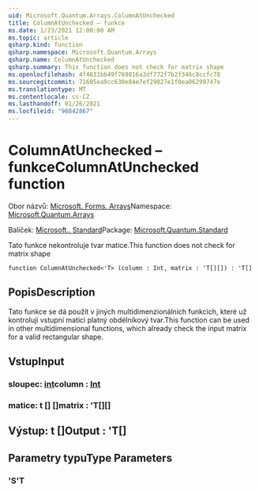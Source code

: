 ```yaml
---
uid: Microsoft.Quantum.Arrays.ColumnAtUnchecked
title: ColumnAtUnchecked – funkce
ms.date: 1/23/2021 12:00:00 AM
ms.topic: article
qsharp.kind: function
qsharp.namespace: Microsoft.Quantum.Arrays
qsharp.name: ColumnAtUnchecked
qsharp.summary: This function does not check for matrix shape
ms.openlocfilehash: 4f4631bb49f769816a3df772f7b2f346c8ccfc78
ms.sourcegitcommit: 71605ea9cc630e84e7ef29027e1f0ea06299747e
ms.translationtype: MT
ms.contentlocale: cs-CZ
ms.lasthandoff: 01/26/2021
ms.locfileid: "98842867"
---
```

# <a name="columnatunchecked-function"></a><span data-ttu-id="c660d-102">ColumnAtUnchecked – funkce</span><span class="sxs-lookup"><span data-stu-id="c660d-102">ColumnAtUnchecked function</span></span>

<span data-ttu-id="c660d-103">Obor názvů: [Microsoft. Forms. Arrays](xref:Microsoft.Quantum.Arrays)</span><span class="sxs-lookup"><span data-stu-id="c660d-103">Namespace: [Microsoft.Quantum.Arrays](xref:Microsoft.Quantum.Arrays)</span></span>

<span data-ttu-id="c660d-104">Balíček: [Microsoft.. Standard](https://nuget.org/packages/Microsoft.Quantum.Standard)</span><span class="sxs-lookup"><span data-stu-id="c660d-104">Package: [Microsoft.Quantum.Standard](https://nuget.org/packages/Microsoft.Quantum.Standard)</span></span>


<span data-ttu-id="c660d-105">Tato funkce nekontroluje tvar matice.</span><span class="sxs-lookup"><span data-stu-id="c660d-105">This function does not check for matrix shape</span></span>

```qsharp
function ColumnAtUnchecked<'T> (column : Int, matrix : 'T[][]) : 'T[]
```


## <a name="description"></a><span data-ttu-id="c660d-106">Popis</span><span class="sxs-lookup"><span data-stu-id="c660d-106">Description</span></span>

<span data-ttu-id="c660d-107">Tato funkce se dá použít v jiných multidimenzionálních funkcích, které už kontrolují vstupní matici platný obdélníkový tvar.</span><span class="sxs-lookup"><span data-stu-id="c660d-107">This function can be used in other multidimensional functions, which already check the input matrix for a valid rectangular shape.</span></span>

## <a name="input"></a><span data-ttu-id="c660d-108">Vstup</span><span class="sxs-lookup"><span data-stu-id="c660d-108">Input</span></span>

### <a name="column--int"></a><span data-ttu-id="c660d-109">sloupec: [int](xref:microsoft.quantum.lang-ref.int)</span><span class="sxs-lookup"><span data-stu-id="c660d-109">column : [Int](xref:microsoft.quantum.lang-ref.int)</span></span>




### <a name="matrix--t"></a><span data-ttu-id="c660d-110">matice: t [] []</span><span class="sxs-lookup"><span data-stu-id="c660d-110">matrix : 'T[][]</span></span>





## <a name="output--t"></a><span data-ttu-id="c660d-111">Výstup: t []</span><span class="sxs-lookup"><span data-stu-id="c660d-111">Output : 'T[]</span></span>



## <a name="type-parameters"></a><span data-ttu-id="c660d-112">Parametry typu</span><span class="sxs-lookup"><span data-stu-id="c660d-112">Type Parameters</span></span>

### <a name="t"></a><span data-ttu-id="c660d-113">'S</span><span class="sxs-lookup"><span data-stu-id="c660d-113">'T</span></span>

